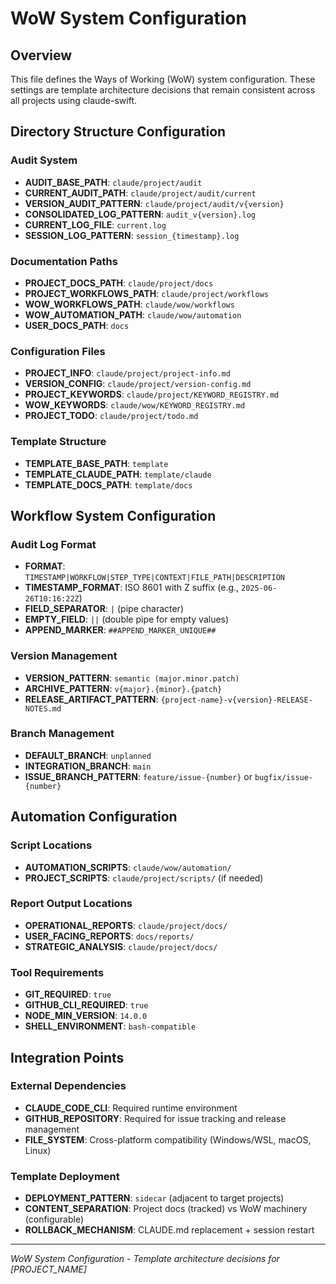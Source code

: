 # WoW System Configuration

## Overview

This file defines the Ways of Working (WoW) system configuration. These settings are template architecture decisions that remain consistent across all projects using claude-swift.

## Directory Structure Configuration

### **Audit System**
- **AUDIT_BASE_PATH**: `claude/project/audit`
- **CURRENT_AUDIT_PATH**: `claude/project/audit/current`
- **VERSION_AUDIT_PATTERN**: `claude/project/audit/v{version}`
- **CONSOLIDATED_LOG_PATTERN**: `audit_v{version}.log`
- **CURRENT_LOG_FILE**: `current.log`
- **SESSION_LOG_PATTERN**: `session_{timestamp}.log`

### **Documentation Paths**
- **PROJECT_DOCS_PATH**: `claude/project/docs`
- **PROJECT_WORKFLOWS_PATH**: `claude/project/workflows`
- **WOW_WORKFLOWS_PATH**: `claude/wow/workflows`
- **WOW_AUTOMATION_PATH**: `claude/wow/automation`
- **USER_DOCS_PATH**: `docs`

### **Configuration Files**
- **PROJECT_INFO**: `claude/project/project-info.md`
- **VERSION_CONFIG**: `claude/project/version-config.md`
- **PROJECT_KEYWORDS**: `claude/project/KEYWORD_REGISTRY.md`
- **WOW_KEYWORDS**: `claude/wow/KEYWORD_REGISTRY.md`
- **PROJECT_TODO**: `claude/project/todo.md`

### **Template Structure**
- **TEMPLATE_BASE_PATH**: `template`
- **TEMPLATE_CLAUDE_PATH**: `template/claude`
- **TEMPLATE_DOCS_PATH**: `template/docs`

## Workflow System Configuration

### **Audit Log Format**
- **FORMAT**: `TIMESTAMP|WORKFLOW|STEP_TYPE|CONTEXT|FILE_PATH|DESCRIPTION`
- **TIMESTAMP_FORMAT**: ISO 8601 with Z suffix (e.g., `2025-06-26T10:16:22Z`)
- **FIELD_SEPARATOR**: `|` (pipe character)
- **EMPTY_FIELD**: `||` (double pipe for empty values)
- **APPEND_MARKER**: `##APPEND_MARKER_UNIQUE##`

### **Version Management**
- **VERSION_PATTERN**: `semantic (major.minor.patch)`
- **ARCHIVE_PATTERN**: `v{major}.{minor}.{patch}`
- **RELEASE_ARTIFACT_PATTERN**: `{project-name}-v{version}-RELEASE-NOTES.md`

### **Branch Management**
- **DEFAULT_BRANCH**: `unplanned`
- **INTEGRATION_BRANCH**: `main`
- **ISSUE_BRANCH_PATTERN**: `feature/issue-{number}` or `bugfix/issue-{number}`

## Automation Configuration

### **Script Locations**
- **AUTOMATION_SCRIPTS**: `claude/wow/automation/`
- **PROJECT_SCRIPTS**: `claude/project/scripts/` (if needed)

### **Report Output Locations**
- **OPERATIONAL_REPORTS**: `claude/project/docs/`
- **USER_FACING_REPORTS**: `docs/reports/`
- **STRATEGIC_ANALYSIS**: `claude/project/docs/`

### **Tool Requirements**
- **GIT_REQUIRED**: `true`
- **GITHUB_CLI_REQUIRED**: `true` 
- **NODE_MIN_VERSION**: `14.0.0`
- **SHELL_ENVIRONMENT**: `bash-compatible`

## Integration Points

### **External Dependencies**
- **CLAUDE_CODE_CLI**: Required runtime environment
- **GITHUB_REPOSITORY**: Required for issue tracking and release management
- **FILE_SYSTEM**: Cross-platform compatibility (Windows/WSL, macOS, Linux)

### **Template Deployment**
- **DEPLOYMENT_PATTERN**: `sidecar` (adjacent to target projects)
- **CONTENT_SEPARATION**: Project docs (tracked) vs WoW machinery (configurable)
- **ROLLBACK_MECHANISM**: CLAUDE.md replacement + session restart

---

*WoW System Configuration - Template architecture decisions for [PROJECT_NAME]*